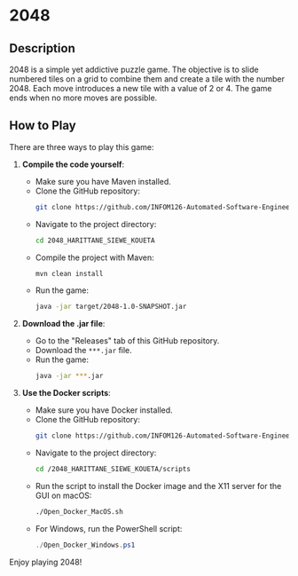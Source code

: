 # 2048

## Description
2048 is a simple yet addictive puzzle game. The objective is to slide numbered tiles on a grid to combine them and create a tile with the number 2048. Each move introduces a new tile with a value of 2 or 4. The game ends when no more moves are possible.

## How to Play
There are three ways to play this game:

1. **Compile the code yourself**:
   - Make sure you have Maven installed.
   - Clone the GitHub repository:
     ```bash
     git clone https://github.com/INFOM126-Automated-Software-Engineering/2048_Groupe_10.git
     ```
   - Navigate to the project directory:
     ```bash
     cd 2048_HARITTANE_SIEWE_KOUETA
     ```
   - Compile the project with Maven:
     ```bash
     mvn clean install
     ```
   - Run the game:
     ```bash
     java -jar target/2048-1.0-SNAPSHOT.jar
     ```

2. **Download the .jar file**:
   - Go to the "Releases" tab of this GitHub repository.
   - Download the `***.jar` file.
   - Run the game:
     ```bash
     java -jar ***.jar
     ```

3. **Use the Docker scripts**:
   - Make sure you have Docker installed.
   - Clone the GitHub repository:
     ```bash
     git clone https://github.com/INFOM126-Automated-Software-Engineering/2048_Groupe_10.git
     ```
   - Navigate to the project directory:
     ```bash
     cd /2048_HARITTANE_SIEWE_KOUETA/scripts
     ```
   - Run the script to install the Docker image and the X11 server for the GUI on macOS:
     ```bash
     ./Open_Docker_MacOS.sh
     ```
   - For Windows, run the PowerShell script:
     ```powershell
     ./Open_Docker_Windows.ps1
     ```
Enjoy playing 2048!
